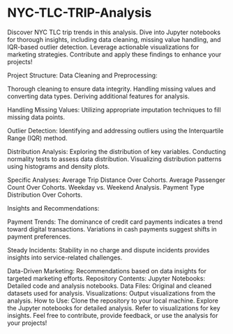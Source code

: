 # NYC-TLC-TRIP-Analysis
Discover NYC TLC trip trends in this analysis. Dive into Jupyter notebooks for thorough insights, including data cleaning, missing value handling, and IQR-based outlier detection. Leverage actionable visualizations for marketing strategies. Contribute and apply these findings to enhance your projects!

Project Structure:
Data Cleaning and Preprocessing:

Thorough cleaning to ensure data integrity.
Handling missing values and converting data types.
Deriving additional features for analysis.

Handling Missing Values:
Utilizing appropriate imputation techniques to fill missing data points.

Outlier Detection:
Identifying and addressing outliers using the Interquartile Range (IQR) method.

Distribution Analysis:
Exploring the distribution of key variables.
Conducting normality tests to assess data distribution.
Visualizing distribution patterns using histograms and density plots.

Specific Analyses:
Average Trip Distance Over Cohorts.
Average Passenger Count Over Cohorts.
Weekday vs. Weekend Analysis.
Payment Type Distribution Over Cohorts.

Insights and Recommendations:

Payment Trends:
The dominance of credit card payments indicates a trend toward digital transactions.
Variations in cash payments suggest shifts in payment preferences.

Steady Incidents:
Stability in no charge and dispute incidents provides insights into service-related challenges.

Data-Driven Marketing:
Recommendations based on data insights for targeted marketing efforts.
Repository Contents:
Jupyter Notebooks:
Detailed code and analysis notebooks.
Data Files:
Original and cleaned datasets used for analysis.
Visualizations:
Output visualizations from the analysis.
How to Use:
Clone the repository to your local machine.
Explore the Jupyter notebooks for detailed analysis.
Refer to visualizations for key insights.
Feel free to contribute, provide feedback, or use the analysis for your projects!
